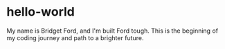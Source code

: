 # hello-world

My name is Bridget Ford, and I'm built Ford tough. This is the beginning of my coding journey and path to a brighter future. 
